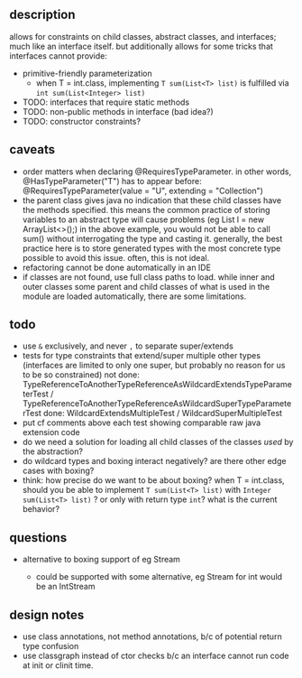 ## description

allows for constraints on child classes, abstract classes, and interfaces; much like an interface itself.
but additionally allows for some tricks that interfaces cannot provide:
  - primitive-friendly parameterization
    - when T = int.class, implementing `T sum(List<T> list)` is fulfilled via `int sum(List<Integer> list)`
  - TODO: interfaces that require static methods
  - TODO: non-public methods in interface (bad idea?)
  - TODO: constructor constraints?

## caveats

- order matters when declaring @RequiresTypeParameter. in other words,
    @HasTypeParameter("T")
  has to appear before:
    @RequiresTypeParameter(value = "U", extending = "Collection<T>")
- the parent class gives java no indication that these child classes have the methods specified. this means the
  common practice of storing variables to an abstract type will cause problems (eg List<String> l = new ArrayList<>();)
  in the above example, you would not be able to call sum() without interrogating the type and casting it. generally,
  the best practice here is to store generated types with the most concrete type possible to avoid this issue. often,
  this is not ideal.
- refactoring cannot be done automatically in an IDE
- if classes are not found, use full class paths to load. while inner and outer classes some parent and child classes
  of what is used in the module are loaded automatically, there are some limitations.

## todo

- use `&` exclusively, and never `,` to separate super/extends
- tests for type constraints that extend/super multiple other types
    (interfaces are limited to only one super, but probably no reason for us to be so constrained)
    not done: TypeReferenceToAnotherTypeReferenceAsWildcardExtendsTypeParameterTest / TypeReferenceToAnotherTypeReferenceAsWildcardSuperTypeParameterTest
    done: WildcardExtendsMultipleTest / WildcardSuperMultipleTest
- put cf comments above each test showing comparable raw java extension code
- do we need a solution for loading all child classes of the classes *used* by the abstraction?
- do wildcard types and boxing interact negatively? are there other edge cases with boxing?
- think: how precise do we want to be about boxing? when T = int.class, should you be able to implement
  `T sum(List<T> list)` with `Integer sum(List<T> list)` ? or only with return type `int`? what is the
  current behavior?

## questions

- alternative to boxing support of eg Stream<T>
  - could be supported with some alternative, eg Stream<T> for int would be an IntStream

## design notes

- use class annotations, not method annotations, b/c of potential return type confusion
- use classgraph instead of ctor checks b/c an interface cannot run code at init or clinit time.
